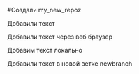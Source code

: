 #Создали my_new_repoz 

Добавили текст

Добавили текст через веб браузер

Добавим текст локально

Добавили текст в новой ветке newbranch
